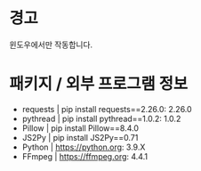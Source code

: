 # 경고
윈도우에서만 작동합니다.

# 패키지 / 외부 프로그램 정보
- requests | pip install requests==2.26.0: 2.26.0<br>
- pythread | pip install pythread==1.0.2: 1.0.2 <br>
- Pillow | pip install Pillow==8.4.0
- JS2Py | pip install JS2Py==0.71
- Python | https://python.org: 3.9.X<br>
- FFmpeg | https://ffmpeg.org: 4.4.1
